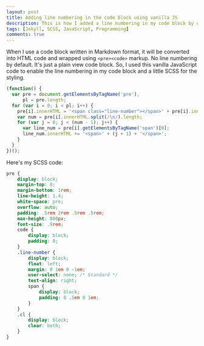 ```yaml
---
layout: post
title: Adding line numbering in the code block using vanilla JS
description: This is how I added a line numbering in my code block by using a few lines of vanilla JavaScript and some SCSS for styling.
tags: [Jekyll, SCSS, JavaScript, Programming]
comments: true
---
```


When I use a code block written in Markdown format, it will be converted into HTML code and wrapped using `<pre><code>` markup. No line numbering by default. It's just a plain view code block. So, I used this vanilla JavaScript code to enable the line numbering in my code block and a little SCSS for the styling.

```js
(function() {
  var pre = document.getElementsByTagName('pre'),
      pl = pre.length;
  for (var i = 0; i < pl; i++) {
    pre[i].innerHTML = '<span class="line-number"></span>' + pre[i].innerHTML + '<span class="cl"></span>';
    var num = pre[i].innerHTML.split(/\n/).length;
    for (var j = 0; j < (num - 1); j++) {
      var line_num = pre[i].getElementsByTagName('span')[0];
      line_num.innerHTML += '<span>' + (j + 1) + '</span>';
    }
  }
})();
```

Here's my SCSS code:

```scss
pre {
    display: block;
    margin-top: 0;
    margin-bottom: 1rem;
    line-height: 1.4;
    white-space: pre;
    overflow: auto;
    padding: .5rem 2rem .5rem .5rem;
    max-height: 800px;
    font-size: .9rem;
    code {
        display: block;
        padding: 0;
    }
    .line-number {
        display: block;
        float: left;
        margin: 0 1em 0 -1em;
        user-select: none; /* Standard */
        text-align: right;
        span {
            display: block;
            padding: 0 .5em 0 1em;
        }
    }
    .cl {
        display: block;
        clear: both;
    }
}
```
